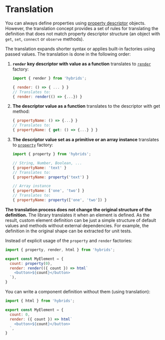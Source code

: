 # Translation

You can always define properties using [property descriptor](descriptors.md) objects. However, the translation concept provides a set of rules for translating the definition that does not match property descriptor structure (an object with `get`, `set`, `connect` or `observe` methods).

The translation expands shorter syntax or applies built-in factories using passed values. The translation is done in the following order:

1. **`render` key descriptor with value as a function** translates to [`render`](../built-in-factories/render.md) factory:

    ```javascript
    import { render } from 'hybrids';

    { render: () => { ... } }
    // Translates to:
    { render: render(() => {...}) }
    ```

2. **The descriptor value as a function** translates to the descriptor with get method:

    ```javascript
    { propertyName: () => {...} }
    // Translates to:
    { propertyName: { get: () => {...} } }
    ```

3. **The descriptor value set as a primitive or an array instance** translates to [`property`](../built-in-factories/property.md) factory:

    ```javascript
    import { property } from 'hybrids';

    // String, Number, Boolean, ...
    { propertyName: 'text' }  
    // Translates to:
    { propertyName: property('text') }

    // Array instance
    { propertyName: ['one', 'two'] }
    // Translates to:
    { propertyName: property(['one', 'two']) }
    ```

**The translation process does not change the original structure of the definition.** The library translates it when an element is defined. As the result, custom element definition can be just a simple structure of default values and methods without external dependencies. For example, the definition in the original shape can be extracted for unit tests.

Instead of explicit usage of the `property` and `render` factories:

```javascript
import { property, render, html } from 'hybrids';

export const MyElement = {
  count: property(0),
  render: render(({ count }) => html`
    <button>${count}</button>
  `),
}
```

You can write a component definition without them (using translation):

```javascript
import { html } from 'hybrids';

export const MyElement = {
  count: 0,
  render: ({ count }) => html`
    <button>${count}</button>
  `,
}
```